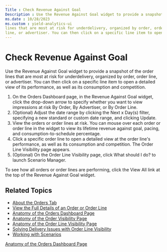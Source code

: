 ```yaml
---
Title : Check Revenue Against Goal
Description : Use the Revenue Against Goal widget to provide a snapshot of the order
ms.date : 10/28/2023
ms.custom : yield-analytics-ui
lines that are most at risk for underdelivery, organized by order, order
line, or advertiser. You can then click on a specific line item to open
---
```



# Check Revenue Against Goal



Use the Revenue Against Goal widget to provide a snapshot of the order
lines that are most at risk for underdelivery, organized by order, order
line, or advertiser. You can then click on a specific line item to open
a detailed view of its performance, as well as its consumption and
competition.

1.  On the Orders Dashboard page, in the Revenue Against Goal widget,
    click the drop-down arrow to specify whether you want to view
    impressions at risk By Order, By Advertiser,
    or By Order Line.
2.  (Optional) Adjust the date range by clicking the Next x
    Day(s) filter, specifying a new standard or custom date range, and
    clicking Update. 
3.  View the orders or order lines at risk. You can mouse over each
    order or order line in the widget to view its lifetime revenue
    against goal, pacing, and consumption-to-schedule percentage.
4.  Click a specific order line to open a detailed view at the order
    line's performance, as well as its consumption and competition.
    The Order Line Visibility page appears.
5.  (Optional) On the Order Line Visibility page,
    click What should I do? to
    launch Scenario Manager.

To see how all orders or order lines are performing, click the View
All link at the top of the Revenue Against Goal widget.


## Related Topics



- <a href="about-the-orders-tab.md" class="xref">About the Orders
  Tab</a>
- <a href="view-the-full-details-of-an-order-or-order-line.md"
  class="xref">View the Full Details of an Order or Order Line</a>
- <a href="anatomy-of-the-orders-dashboard-page.md" class="xref">Anatomy
  of the Orders Dashboard Page</a>
- <a href="anatomy-of-the-order-visibility-page.md" class="xref">Anatomy
  of the Order Visibility Page</a>
- <a href="anatomy-of-the-order-line-visibility-page.md"
  class="xref">Anatomy of the Order Line Visibility Page</a>
- <a href="solving-delivery-issues-with-order-line-visibility.md"
  class="xref">Solving Delivery Issues with Order Line Visibility</a>
- <a href="working-with-scenarios-overview.md" class="xref">Working with
  Scenarios</a>  
    




<a href="anatomy-of-the-orders-dashboard-page.md"
class="link">Anatomy of the Orders Dashboard Page</a>






